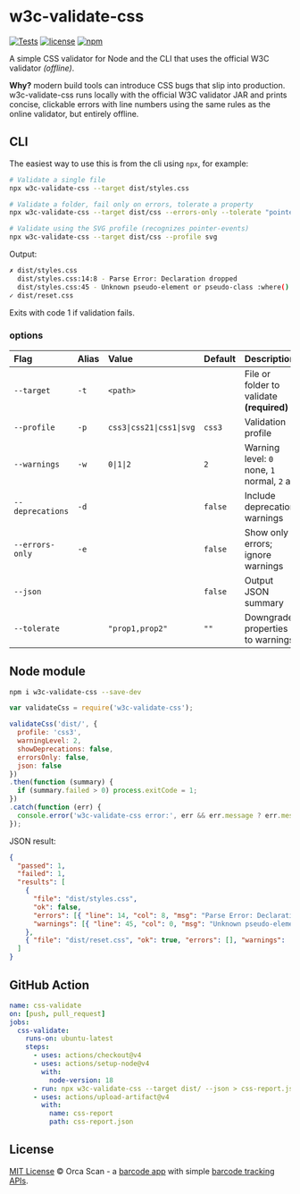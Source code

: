 # w3c-validate-css

[![Tests](https://github.com/orca-scan/w3c-validate-css/actions/workflows/ci.yml/badge.svg)](https://github.com/orca-scan/w3c-validate-css/actions/workflows/ci.yml)
[![license](https://img.shields.io/github/license/orca-scan/w3c-validate-css)](https://github.com/orca-scan/w3c-validate-css/blob/master/LICENSE)
[![npm](https://img.shields.io/npm/v/w3c-validate-css)](https://www.npmjs.com/package/w3c-validate-css)

A simple CSS validator for Node and the CLI that uses the official W3C validator _(offline)_.

**Why?** modern build tools can introduce CSS bugs that slip into production. w3c-validate-css runs locally with the official W3C validator JAR and prints concise, clickable errors with line numbers using the same rules as the online validator, but entirely offline.

## CLI

The easiest way to use this is from the cli using `npx`, for example:

```bash
# Validate a single file
npx w3c-validate-css --target dist/styles.css

# Validate a folder, fail only on errors, tolerate a property
npx w3c-validate-css --target dist/css --errors-only --tolerate "pointer-events"

# Validate using the SVG profile (recognizes pointer-events)
npx w3c-validate-css --target dist/css --profile svg
```

Output:

```bash
✗ dist/styles.css
  dist/styles.css:14:8 - Parse Error: Declaration dropped
  dist/styles.css:45 - Unknown pseudo-element or pseudo-class :where()
✓ dist/reset.css
```

Exits with code 1 if validation fails.

### options

Flag             | Alias | Value                    | Default | Description
:----------------|:------|:-------------------------|:--------|:--------------------------------------------
`--target`       | `-t`  | `<path>`                 |         | File or folder to validate **(required)**
`--profile`      | `-p`  | `css3\|css21\|css1\|svg` | `css3`  | Validation profile
`--warnings`     | `-w`  | `0\|1\|2`                | `2`     | Warning level: `0` none, `1` normal, `2` all
`--deprecations` | `-d`  |                          | `false` | Include deprecation warnings
`--errors-only`  | `-e`  |                          | `false` | Show only errors; ignore warnings
`--json`         |       |                          | `false` | Output JSON summary
`--tolerate`     |       | `"prop1,prop2"`          | `""`    | Downgrade properties to warnings

## Node module

```bash
npm i w3c-validate-css --save-dev
```

```js
var validateCss = require('w3c-validate-css');

validateCss('dist/', {
  profile: 'css3',
  warningLevel: 2,
  showDeprecations: false,
  errorsOnly: false,
  json: false
})
.then(function (summary) {
  if (summary.failed > 0) process.exitCode = 1;
})
.catch(function (err) {
  console.error('w3c-validate-css error:', err && err.message ? err.message : String(err));
});
```

JSON result:

```json
{
  "passed": 1,
  "failed": 1,
  "results": [
    {
      "file": "dist/styles.css",
      "ok": false,
      "errors": [{ "line": 14, "col": 8, "msg": "Parse Error: Declaration dropped" }],
      "warnings": [{ "line": 45, "col": 0, "msg": "Unknown pseudo-element or pseudo-class :where()" }]
    },
    { "file": "dist/reset.css", "ok": true, "errors": [], "warnings": [] }
  ]
}
```

## GitHub Action

```yaml
name: css-validate
on: [push, pull_request]
jobs:
  css-validate:
    runs-on: ubuntu-latest
    steps:
      - uses: actions/checkout@v4
      - uses: actions/setup-node@v4
        with:
          node-version: 18
      - run: npx w3c-validate-css --target dist/ --json > css-report.json
      - uses: actions/upload-artifact@v4
        with:
          name: css-report
          path: css-report.json
```

## License

[MIT License](LICENSE) © Orca Scan - a [barcode app](https://orcascan.com) with simple [barcode tracking APIs](https://orcascan.com/guides?tag=for-developers).